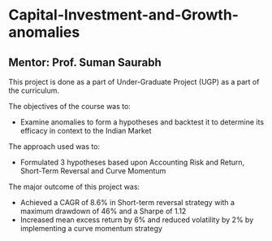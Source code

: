 # Capital-Investment-and-Growth-anomalies
## Mentor: Prof. Suman Saurabh

This project is done as a part of Under-Graduate Project (UGP) as a part of the curriculum.

The objectives of the course was to:
+ Examine anomalies to form a hypotheses and backtest it to determine its efficacy in context to the Indian Market

The approach used was to:
+ Formulated 3 hypotheses based upon Accounting Risk and Return, Short-Term Reversal and Curve Momentum

The major outcome of this project was:
+ Achieved a CAGR of 8.6% in Short-term reversal strategy with a maximum drawdown of 46% and a Sharpe of 1.12
+ Increased mean excess return by 6% and reduced volatility by 2% by implementing a curve momentum strategy
